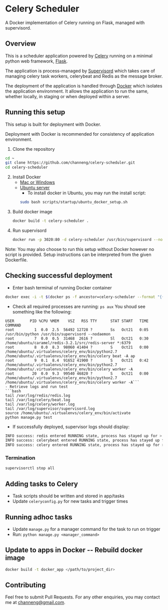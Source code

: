 # Celery Scheduler

A Docker implementation of Celery running on Flask, managed with supervisord.

## Overview

This is a scheduler application powered by [Celery](http://docs.celeryproject.org/en/latest/index.html) running on a minimal python web framework, [Flask](http://flask.pocoo.org/).

The application is process-managed by [Supervisord](http://supervisord.org/) which takes care of managing celery task workers, celerybeat and Redis as the message broker.

The deployment of the application is handled through [Docker](https://www.docker.com/what-docker) which isolates the application environment. It allows the application to run the same, whether locally, in staging or when deployed within a server.

## Running this setup

This setup is built for deployment with Docker.

Deployment with Docker is recommended for consistency of application environment.

1. Clone the repository
```bash
cd ~
git clone https://github.com/channeng/celery-scheduler.git
cd celery-scheduler
```

2. Install Docker
	- [Mac or Windows](https://docs.docker.com/engine/installation/)
	- [Ubuntu server](https://www.digitalocean.com/community/tutorials/how-to-install-and-use-docker-on-ubuntu-16-04)
		- To install docker in Ubuntu, you may run the install script:
		```bash
		sudo bash scripts/startup/ubuntu_docker_setup.sh
		```
2. Build docker image
	```bash
	docker build -t celery-scheduler .
	```
3. Run supervisord
	```bash
	docker run -p 3020:80 -d celery-scheduler /usr/bin/supervisord --nodaemon
	```

Note: You may also choose to run this setup without Docker however no script is provided. Setup instructions can be interpreted from the given Dockerfile.

## Checking successful deployment
- Enter bash terminal of running Docker container
```bash
docker exec -i -t $(docker ps -f ancestor=celery-scheduler --format "{{.ID}}") /bin/bash
```
- Check all required processes are running: `ps aux`
You shoud see something like the following:
```
USER       PID %CPU %MEM    VSZ   RSS TTY      STAT START   TIME COMMAND
root         1  0.0  2.5  56492 12728 ?        Ss   Oct21   0:05 /usr/bin/python /usr/bin/supervisord --nodaemon
root         7  0.0  0.5  31468  2616 ?        Sl   Oct21   0:30 /home/ubuntu/caramel/redis-3.2.1/src/redis-server *:6379
root         8  0.0  8.3  98060 41404 ?        S    Oct21   0:00 /home/ubuntu/.virtualenvs/celery_env/bin/python2.7 /home/ubuntu/.virtualenvs/celery_env/bin/celery beat -A ap
root         9  0.1  8.4  91652 41900 ?        S    Oct21   0:42 /home/ubuntu/.virtualenvs/celery_env/bin/python2.7 /home/ubuntu/.virtualenvs/celery_env/bin/celery worker -A
root        20  0.0  9.3  99540 46820 ?        S    Oct21   0:00 /home/ubuntu/.virtualenvs/celery_env/bin/python2.7 /home/ubuntu/.virtualenvs/celery_env/bin/celery worker -A```
- Retrieve logs and run test
```bash
tail /var/log/redis/redis.log
tail /var/log/celery/beat.log
tail /var/log/celery/worker.log
tail /var/log/supervisor/supervisord.log
source /home/ubuntu/.virtualenvs/celery_env/bin/activate
python manage.py test
```

- If successfully deployed, supervisor logs should display:
```bash
INFO success: redis entered RUNNING state, process has stayed up for > than 10 seconds (startsecs)
INFO success: celerybeat entered RUNNING state, process has stayed up for > than 10 seconds (startsecs)
INFO success: celery entered RUNNING state, process has stayed up for > than 10 seconds (startsecs)
```

### Termination

```bash
supervisorctl stop all
```

## Adding tasks to Celery

- Task scripts should be written and stored in app/tasks
- Update `celeryconfig.py` for new tasks and trigger times

## Running adhoc tasks

- Update `manage.py` for a manager command for the task to run on trigger
- Run: ```python manage.py <manager_command>```

## Update to apps in Docker -- Rebuild docker image
```bash
docker build -t docker_app </path/to/project_dir>
```

## Contributing
Feel free to submit Pull Requests.
For any other enquiries, you may contact me at channeng@gmail.com.

